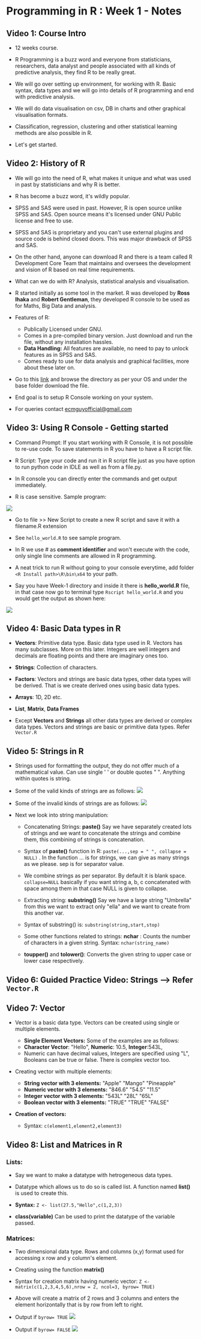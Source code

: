 # Programming in R : Week 1 - Notes

## Video 1: **Course Intro**

- 12 weeks course.

- R Programming is a buzz word and everyone from statisticians, researchers, data analyst and people associated with all kinds of predictive analysis, they find R to be really great.

- We will go over setting up environment, for working with R. Basic syntax, data types and we will go into details of R programming and end with predictive analysis.

- We will do data visualisation on csv, DB in charts and other graphical visualisation formats.

- Classification, regression, clustering and other statistical learning methods are also possible in R.

- Let's get started.

## Video 2: **History of R**

- We will go into the need of R, what makes it unique and what was used in past by statisticians and why R is better.

- R has become a buzz word, it's wildly popular.

- SPSS and SAS were used in past. However, R is open source unlike SPSS and SAS. Open source means it's licensed under GNU Public license and free to use.

- SPSS and SAS is proprietary and you can't use external plugins and source code is behind closed doors. This was major drawback of SPSS and SAS.

- On the other hand, anyone can download R and there is a team called R Development Core Team that maintains and oversees the development and vision of R based on real time requirements.

- What can we do with R? Analysis, statistical analysis and visualisation.

- R started initially as some tool in the market. R was developed by **Ross Ihaka** and **Robert Gentleman**, they developed R console to be used as for Maths, Big Data and analysis.

- Features of R:

  - Publically Licensed under GNU.
  - Comes in a pre-compiled binary version. Just download and run the file, without any installation hassles.
  - **Data Handling:** All features are available, no need to pay to unlock features as in SPSS and SAS.
  - Comes ready to use for data analysis and graphical facilities, more about these later on.

- Go to this [link](https://cran.r-project.org/bin/) and browse the directory as per your OS and under the base folder download the file.
- End goal is to setup R Console working on your system.

- For queries contact ecmguyofficial@gmail.com

## Video 3: Using R Console - Getting started

- Command Prompt: If you start working with R Console, it is not possible to re-use code. To save statements in R you have to have a R script file.

- R Script: Type your code and run it in R script file just as you have option to run python code in IDLE as well as from a file.py.

- In R console you can directly enter the commands and get output immediately.

- R is case sensitive. Sample program:

![](https://i.imgur.com/LVuEMDg.png)

- Go to file >> New Script to create a new R script and save it with a filename.R extension

- See `hello_world.R` to see sample program.

- In R we use # as **comment identifier** and won't execute with the code, only single line comments are allowed in R programming.

- A neat trick to run R without going to your console everytime, add folder `<R Install path>\R\bin\x64` to your path.

- Say you have Week-1 directory and inside it there is **hello_world.R** file, in that case now go to terminal type `Rscript hello_world.R` and you would get the output as shown here:

![](https://i.imgur.com/2jMGtIr.png)

## Video 4: Basic Data types in R

- **Vectors**: Primitive data type. Basic data type used in R. Vectors has many subclasses. More on this later. Integers are well integers and decimals are floating points and there are imaginary ones too.

- **Strings**: Collection of characters.

- **Factors**: Vectors and strings are basic data types, other data types will be derived. That is we create derived ones using basic data types.

- **Arrays**: 1D, 2D etc.

- **List**, **Matrix**, **Data Frames**

- Except **Vectors** and **Strings** all other data types are derived or complex data types. Vectors and strings are basic or primitive data types. Refer `Vector.R`

## Video 5: Strings in R

- Strings used for formatting the output, they do not offer much of a mathematical value. Can use single ' ' or double quotes " ". Anything within quotes is string.

- Some of the valid kinds of strings are as follows: ![](https://i.imgur.com/rB619Ad.png)

- Some of the invalid kinds of strings are as follows: ![](https://i.imgur.com/6PciE0F.png)

- Next we look into string manipulation:

  - Concatenating Strings: **paste()** Say we have separately created lots of strings and we want to concatenate the strings and combine them, this combining of strings is concatenation.

  - Syntax of **paste()** function in R: `paste(...,sep = " ", collapse = NULL)` . In the function ... is for strings, we can give as many strings as we please. sep is for separator value.
  - We combine strings as per separator. By default it is blank space. `collapse=NULL` basically if you want string a, b, c concatenated with space among them in that case NULL is given to collapse.

  - Extracting string: **substring()** Say we have a large string "Umbrella" from this we want to extract only "ella" and we want to create from this another var.

  - Syntax of substring() is: `substring(string,start,stop)`

  - Some other functions related to strings: **nchar** : Counts the number of characters in a given string. Syntax: `nchar(string_name)`
  - **toupper()** and **tolower()**: Converts the given string to upper case or lower case respectively.

## Video 6: Guided Practice Video: Strings --> Refer `Vector.R`

## Video 7: Vector

- Vector is a basic data type. Vectors can be created using single or multiple elements.

  - **Single Element Vectors:** Some of the examples are as follows:
  - **Character Vector**: "Hello", **Numeric**: 10.5, **Integer**:543L,
  - Numeric can have decimal values, Integers are specified using "L", Booleans can be true or false. There is complex vector too.

- Creating vector with multiple elements:

  - **String vector with 3 elements:** "Apple" "Mango" "Pineapple"
  - **Numeric vector with 3 elements:** "846.6" "54.5" "11.5"
  - **Integer vector with 3 elements:** "543L" "28L" "65L"
  - **Boolean vector with 3 elements:** "TRUE" "TRUE" "FALSE"

- **Creation of vectors:**
  - Syntax: `c(element1,element2,element3)`

## Video 8: List and Matrices in R

### Lists:

- Say we want to make a datatype with hetrogeneous data types.

- Datatype which allows us to do so is called list. A function named **list()** is used to create this.

- **Syntax:** `Z <- list(27.5,"Hello",c(1,2,3))`

- **class(variable)** Can be used to print the datatype of the variable passed.

### Matrices:

- Two dimensional data type. Rows and columns (x,y) format used for accessing x row and y column's element.

- Creating using the function **matrix()**

- Syntax for creation matrix having numeric vector: `Z <- matrix(c(1,2,3,4,5,6),nrow = 2, ncol=3, byrow= TRUE)`

- Above will create a matrix of 2 rows and 3 columns and enters the element horizontally that is by row from left to right.

- Output if `byrow= TRUE`
  ![](https://i.imgur.com/QTn5BKV.png)

- Output if `byrow= FALSE`
  ![](https://i.imgur.com/nvxgRbO.png)
